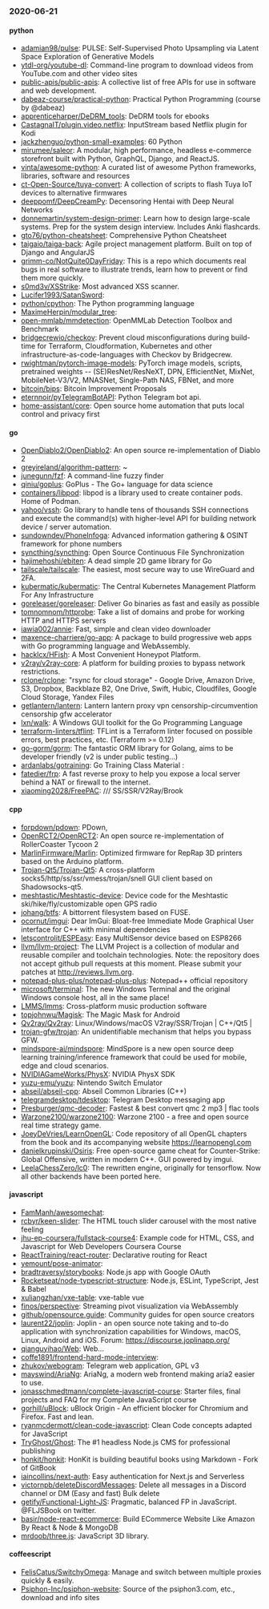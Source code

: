 ### 2020-06-21

#### python
* [adamian98/pulse](https://github.com/adamian98/pulse): PULSE: Self-Supervised Photo Upsampling via Latent Space Exploration of Generative Models
* [ytdl-org/youtube-dl](https://github.com/ytdl-org/youtube-dl): Command-line program to download videos from YouTube.com and other video sites
* [public-apis/public-apis](https://github.com/public-apis/public-apis): A collective list of free APIs for use in software and web development.
* [dabeaz-course/practical-python](https://github.com/dabeaz-course/practical-python): Practical Python Programming (course by @dabeaz)
* [apprenticeharper/DeDRM_tools](https://github.com/apprenticeharper/DeDRM_tools): DeDRM tools for ebooks
* [CastagnaIT/plugin.video.netflix](https://github.com/CastagnaIT/plugin.video.netflix): InputStream based Netflix plugin for Kodi
* [jackzhenguo/python-small-examples](https://github.com/jackzhenguo/python-small-examples): 60  Python 
* [mirumee/saleor](https://github.com/mirumee/saleor): A modular, high performance, headless e-commerce storefront built with Python, GraphQL, Django, and ReactJS.
* [vinta/awesome-python](https://github.com/vinta/awesome-python): A curated list of awesome Python frameworks, libraries, software and resources
* [ct-Open-Source/tuya-convert](https://github.com/ct-Open-Source/tuya-convert): A collection of scripts to flash Tuya IoT devices to alternative firmwares
* [deeppomf/DeepCreamPy](https://github.com/deeppomf/DeepCreamPy): Decensoring Hentai with Deep Neural Networks
* [donnemartin/system-design-primer](https://github.com/donnemartin/system-design-primer): Learn how to design large-scale systems. Prep for the system design interview. Includes Anki flashcards.
* [gto76/python-cheatsheet](https://github.com/gto76/python-cheatsheet): Comprehensive Python Cheatsheet
* [taigaio/taiga-back](https://github.com/taigaio/taiga-back): Agile project management platform. Built on top of Django and AngularJS
* [grimm-co/NotQuite0DayFriday](https://github.com/grimm-co/NotQuite0DayFriday): This is a repo which documents real bugs in real software to illustrate trends, learn how to prevent or find them more quickly.
* [s0md3v/XSStrike](https://github.com/s0md3v/XSStrike): Most advanced XSS scanner.
* [Lucifer1993/SatanSword](https://github.com/Lucifer1993/SatanSword): 
* [python/cpython](https://github.com/python/cpython): The Python programming language
* [MaximeHerpin/modular_tree](https://github.com/MaximeHerpin/modular_tree): 
* [open-mmlab/mmdetection](https://github.com/open-mmlab/mmdetection): OpenMMLab Detection Toolbox and Benchmark
* [bridgecrewio/checkov](https://github.com/bridgecrewio/checkov): Prevent cloud misconfigurations during build-time for Terraform, Cloudformation, Kubernetes and other infrastructure-as-code-languages with Checkov by Bridgecrew.
* [rwightman/pytorch-image-models](https://github.com/rwightman/pytorch-image-models): PyTorch image models, scripts, pretrained weights -- (SE)ResNet/ResNeXT, DPN, EfficientNet, MixNet, MobileNet-V3/V2, MNASNet, Single-Path NAS, FBNet, and more
* [bitcoin/bips](https://github.com/bitcoin/bips): Bitcoin Improvement Proposals
* [eternnoir/pyTelegramBotAPI](https://github.com/eternnoir/pyTelegramBotAPI): Python Telegram bot api.
* [home-assistant/core](https://github.com/home-assistant/core):  Open source home automation that puts local control and privacy first

#### go
* [OpenDiablo2/OpenDiablo2](https://github.com/OpenDiablo2/OpenDiablo2): An open source re-implementation of Diablo 2
* [greyireland/algorithm-pattern](https://github.com/greyireland/algorithm-pattern): ~
* [junegunn/fzf](https://github.com/junegunn/fzf):  A command-line fuzzy finder
* [qiniu/goplus](https://github.com/qiniu/goplus): GoPlus - The Go+ language for data science
* [containers/libpod](https://github.com/containers/libpod): libpod is a library used to create container pods. Home of Podman.
* [yahoo/vssh](https://github.com/yahoo/vssh): Go library to handle tens of thousands SSH connections and execute the command(s) with higher-level API for building network device / server automation.
* [sundowndev/PhoneInfoga](https://github.com/sundowndev/PhoneInfoga): Advanced information gathering & OSINT framework for phone numbers
* [syncthing/syncthing](https://github.com/syncthing/syncthing): Open Source Continuous File Synchronization
* [hajimehoshi/ebiten](https://github.com/hajimehoshi/ebiten): A dead simple 2D game library for Go
* [tailscale/tailscale](https://github.com/tailscale/tailscale): The easiest, most secure way to use WireGuard and 2FA.
* [kubermatic/kubermatic](https://github.com/kubermatic/kubermatic): The Central Kubernetes Management Platform For Any Infrastructure
* [goreleaser/goreleaser](https://github.com/goreleaser/goreleaser): Deliver Go binaries as fast and easily as possible
* [tomnomnom/httprobe](https://github.com/tomnomnom/httprobe): Take a list of domains and probe for working HTTP and HTTPS servers
* [iawia002/annie](https://github.com/iawia002/annie):  Fast, simple and clean video downloader
* [maxence-charriere/go-app](https://github.com/maxence-charriere/go-app): A package to build progressive web apps with Go programming language and WebAssembly.
* [hacklcx/HFish](https://github.com/hacklcx/HFish):  A Most Convenient Honeypot Platform.  
* [v2ray/v2ray-core](https://github.com/v2ray/v2ray-core): A platform for building proxies to bypass network restrictions.
* [rclone/rclone](https://github.com/rclone/rclone): "rsync for cloud storage" - Google Drive, Amazon Drive, S3, Dropbox, Backblaze B2, One Drive, Swift, Hubic, Cloudfiles, Google Cloud Storage, Yandex Files
* [getlantern/lantern](https://github.com/getlantern/lantern): Lantern         lantern proxy vpn censorship-circumvention censorship gfw accelerator
* [lxn/walk](https://github.com/lxn/walk): A Windows GUI toolkit for the Go Programming Language
* [terraform-linters/tflint](https://github.com/terraform-linters/tflint): TFLint is a Terraform linter focused on possible errors, best practices, etc. (Terraform >= 0.12)
* [go-gorm/gorm](https://github.com/go-gorm/gorm): The fantastic ORM library for Golang, aims to be developer friendly (v2 is under public testing...)
* [ardanlabs/gotraining](https://github.com/ardanlabs/gotraining): Go Training Class Material :
* [fatedier/frp](https://github.com/fatedier/frp): A fast reverse proxy to help you expose a local server behind a NAT or firewall to the internet.
* [xiaoming2028/FreePAC](https://github.com/xiaoming2028/FreePAC): /// SS/SSR/V2Ray/Brook 

#### cpp
* [forpdown/pdown](https://github.com/forpdown/pdown): PDown,
* [OpenRCT2/OpenRCT2](https://github.com/OpenRCT2/OpenRCT2): An open source re-implementation of RollerCoaster Tycoon 2 
* [MarlinFirmware/Marlin](https://github.com/MarlinFirmware/Marlin): Optimized firmware for RepRap 3D printers based on the Arduino platform.
* [Trojan-Qt5/Trojan-Qt5](https://github.com/Trojan-Qt5/Trojan-Qt5): A cross-platform socks5/http/ss/ssr/vmess/trojan/snell GUI client based on Shadowsocks-qt5.
* [meshtastic/Meshtastic-device](https://github.com/meshtastic/Meshtastic-device): Device code for the Meshtastic ski/hike/fly/customizable open GPS radio
* [johang/btfs](https://github.com/johang/btfs): A bittorrent filesystem based on FUSE.
* [ocornut/imgui](https://github.com/ocornut/imgui): Dear ImGui: Bloat-free Immediate Mode Graphical User interface for C++ with minimal dependencies
* [letscontrolit/ESPEasy](https://github.com/letscontrolit/ESPEasy): Easy MultiSensor device based on ESP8266
* [llvm/llvm-project](https://github.com/llvm/llvm-project): The LLVM Project is a collection of modular and reusable compiler and toolchain technologies. Note: the repository does not accept github pull requests at this moment. Please submit your patches at http://reviews.llvm.org.
* [notepad-plus-plus/notepad-plus-plus](https://github.com/notepad-plus-plus/notepad-plus-plus): Notepad++ official repository
* [microsoft/terminal](https://github.com/microsoft/terminal): The new Windows Terminal and the original Windows console host, all in the same place!
* [LMMS/lmms](https://github.com/LMMS/lmms): Cross-platform music production software
* [topjohnwu/Magisk](https://github.com/topjohnwu/Magisk): The Magic Mask for Android
* [Qv2ray/Qv2ray](https://github.com/Qv2ray/Qv2ray):  Linux/Windows/macOS  V2ray/SSR/Trojan  |  C++/Qt5  |  
* [trojan-gfw/trojan](https://github.com/trojan-gfw/trojan): An unidentifiable mechanism that helps you bypass GFW.
* [mindspore-ai/mindspore](https://github.com/mindspore-ai/mindspore): MindSpore is a new open source deep learning training/inference framework that could be used for mobile, edge and cloud scenarios.
* [NVIDIAGameWorks/PhysX](https://github.com/NVIDIAGameWorks/PhysX): NVIDIA PhysX SDK
* [yuzu-emu/yuzu](https://github.com/yuzu-emu/yuzu): Nintendo Switch Emulator
* [abseil/abseil-cpp](https://github.com/abseil/abseil-cpp): Abseil Common Libraries (C++)
* [telegramdesktop/tdesktop](https://github.com/telegramdesktop/tdesktop): Telegram Desktop messaging app
* [Presburger/qmc-decoder](https://github.com/Presburger/qmc-decoder): Fastest & best convert qmc 2 mp3 | flac tools
* [Warzone2100/warzone2100](https://github.com/Warzone2100/warzone2100): Warzone 2100 - a free and open source real time strategy game.
* [JoeyDeVries/LearnOpenGL](https://github.com/JoeyDeVries/LearnOpenGL): Code repository of all OpenGL chapters from the book and its accompanying website https://learnopengl.com
* [danielkrupinski/Osiris](https://github.com/danielkrupinski/Osiris): Free open-source game cheat for Counter-Strike: Global Offensive, written in modern C++. GUI powered by imgui.
* [LeelaChessZero/lc0](https://github.com/LeelaChessZero/lc0): The rewritten engine, originally for tensorflow. Now all other backends have been ported here.

#### javascript
* [FamManh/awesomechat](https://github.com/FamManh/awesomechat): 
* [rcbyr/keen-slider](https://github.com/rcbyr/keen-slider): The HTML touch slider carousel with the most native feeling
* [jhu-ep-coursera/fullstack-course4](https://github.com/jhu-ep-coursera/fullstack-course4): Example code for HTML, CSS, and Javascript for Web Developers Coursera Course
* [ReactTraining/react-router](https://github.com/ReactTraining/react-router): Declarative routing for React
* [yemount/pose-animator](https://github.com/yemount/pose-animator): 
* [bradtraversy/storybooks](https://github.com/bradtraversy/storybooks): Node.js app with Google OAuth
* [Rocketseat/node-typescript-structure](https://github.com/Rocketseat/node-typescript-structure): Node.js, ESLint, TypeScript, Jest & Babel
* [xuliangzhan/vxe-table](https://github.com/xuliangzhan/vxe-table):  vxe-table vue 
* [finos/perspective](https://github.com/finos/perspective): Streaming pivot visualization via WebAssembly
* [github/opensource.guide](https://github.com/github/opensource.guide):  Community guides for open source creators
* [laurent22/joplin](https://github.com/laurent22/joplin): Joplin - an open source note taking and to-do application with synchronization capabilities for Windows, macOS, Linux, Android and iOS. Forum: https://discourse.joplinapp.org/
* [qianguyihao/Web](https://github.com/qianguyihao/Web): Web...
* [coffe1891/frontend-hard-mode-interview](https://github.com/coffe1891/frontend-hard-mode-interview): 
* [zhukov/webogram](https://github.com/zhukov/webogram): Telegram web application, GPL v3
* [mayswind/AriaNg](https://github.com/mayswind/AriaNg): AriaNg, a modern web frontend making aria2 easier to use.
* [jonasschmedtmann/complete-javascript-course](https://github.com/jonasschmedtmann/complete-javascript-course): Starter files, final projects and FAQ for my Complete JavaScript course
* [gorhill/uBlock](https://github.com/gorhill/uBlock): uBlock Origin - An efficient blocker for Chromium and Firefox. Fast and lean.
* [ryanmcdermott/clean-code-javascript](https://github.com/ryanmcdermott/clean-code-javascript):  Clean Code concepts adapted for JavaScript
* [TryGhost/Ghost](https://github.com/TryGhost/Ghost):  The #1 headless Node.js CMS for professional publishing
* [honkit/honkit](https://github.com/honkit/honkit):  HonKit is building beautiful books using Markdown - Fork of GitBook
* [iaincollins/next-auth](https://github.com/iaincollins/next-auth): Easy authentication for Next.js and Serverless
* [victornpb/deleteDiscordMessages](https://github.com/victornpb/deleteDiscordMessages): Delete all messages in a Discord channel or DM (Easy and fast) Bulk delete
* [getify/Functional-Light-JS](https://github.com/getify/Functional-Light-JS): Pragmatic, balanced FP in JavaScript. @FLJSBook on twitter.
* [basir/node-react-ecommerce](https://github.com/basir/node-react-ecommerce): Build ECommerce Website Like Amazon By React & Node & MongoDB
* [mrdoob/three.js](https://github.com/mrdoob/three.js): JavaScript 3D library.

#### coffeescript
* [FelisCatus/SwitchyOmega](https://github.com/FelisCatus/SwitchyOmega): Manage and switch between multiple proxies quickly & easily.
* [Psiphon-Inc/psiphon-website](https://github.com/Psiphon-Inc/psiphon-website): Source of the psiphon3.com, etc., download and info sites
